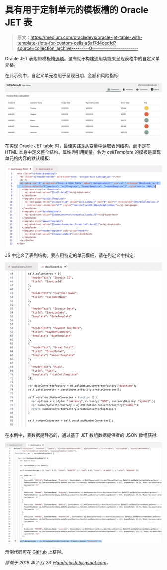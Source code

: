 # 具有用于定制单元的模板槽的 Oracle JET 表

> 原文：<https://medium.com/oracledevs/oracle-jet-table-with-template-slots-for-custom-cells-a6af7d4cedfd?source=collection_archive---------0----------------------->

Oracle JET 表附带模板槽[选项](https://www.oracle.com/webfolder/technetwork/jet/jetCookbook.html?component=table&demo=templateSlotTable)。这有助于构建通用功能来呈现表格中的自定义单元格。

在此示例中，自定义单元格用于呈现日期、金额和风险指标:

![](img/f249f336c38d79ea582bac7e8d0d80f9.png)

在实现 Oracle JET table 时，最佳实践是从变量中读取表列结构，而不是在 HTML 本身中定义整个结构。属性*列*引用变量。名为 *cellTemplate* 的模板是呈现单元格内容的默认模板:

![](img/efff99c7329896784b8a41cc9825c3a0.png)

JS 中定义了表列结构。要应用特定的单元模板，请在列定义中指定:

![](img/e824f797de520f7b88b3435fe8ce6166.png)

在本例中，表数据是静态的，通过基于 JET 数组数据提供者的 JSON 数组获得:

![](img/fb0d37c0236ec2fd088ca2f3133b6cb7.png)

示例代码可在 [GitHub](https://github.com/abaranovskis-redsamurai/jettabletemplateapp) 上获得。

*原载于 2019 年 2 月 23 日*[*andrejusb.blogspot.com*](https://andrejusb.blogspot.com/2019/02/oracle-jet-table-with-template-slots.html)*。*